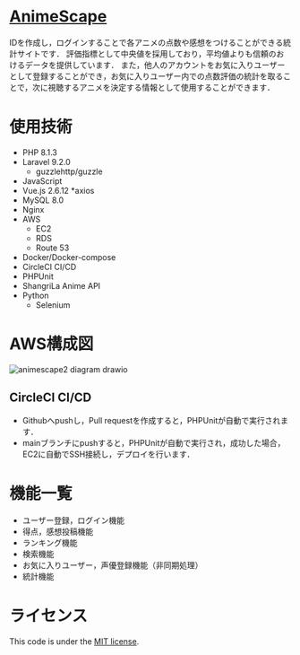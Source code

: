 # [AnimeScape](https://www.animescape.link/)
IDを作成し，ログインすることで各アニメの点数や感想をつけることができる統計サイトです．
評価指標として中央値を採用しており，平均値よりも信頼のおけるデータを提供しています．
また，他人のアカウントをお気に入りユーザーとして登録することができ，お気に入りユーザー内での点数評価の統計を取ることで，次に視聴するアニメを決定する情報として使用することができます．

# 使用技術
* PHP 8.1.3
* Laravel 9.2.0
	* guzzlehttp/guzzle
* JavaScript
* Vue.js 2.6.12
	*axios
* MySQL 8.0
* Nginx
* AWS
	* EC2
	* RDS
	* Route 53
* Docker/Docker-compose
* CircleCI CI/CD
* PHPUnit
* ShangriLa Anime API
* Python
	* Selenium

# AWS構成図
![animescape2 diagram drawio](https://user-images.githubusercontent.com/73135261/159098588-71cb46a8-715d-4c5f-9ad4-3936b8751fbe.png)

## CircleCI CI/CD
* Githubへpushし，Pull requestを作成すると，PHPUnitが自動で実行されます．
* mainブランチにpushすると，PHPUnitが自動で実行され，成功した場合，EC2に自動でSSH接続し，デプロイを行います．

# 機能一覧
* ユーザー登録，ログイン機能
* 得点，感想投稿機能
* ランキング機能
* 検索機能
* お気に入りユーザー，声優登録機能（非同期処理）
* 統計機能

# ライセンス
This code is under the [MIT license](https://opensource.org/licenses/MIT).

